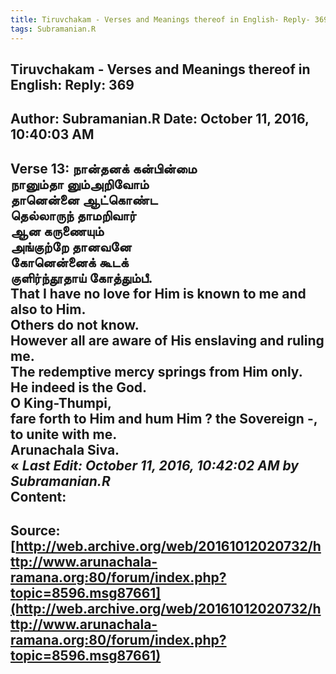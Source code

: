 ```yaml
--- 
title: Tiruvchakam - Verses and Meanings thereof in English- Reply- 369   
tags: Subramanian.R  
---  
```

##  Tiruvchakam - Verses and Meanings thereof in English: Reply: 369  
Author: Subramanian.R       Date: October 11, 2016, 10:40:03 AM  
---  
Verse 13: நான்தனக் கன்பின்மை   
 நானும்தா னும்அறிவோம்   
தானென்னை ஆட்கொண்ட   
 தெல்லாருந் தாமறிவார்   
ஆன கருணையும்   
 அங்குற்றே தானவனே   
கோனென்னைக் கூடக்   
 குளிர்ந்தூதாய் கோத்தும்பீ.   
That I have no love for Him is known to me and also to Him.   
Others do not know.   
However all are aware of His enslaving and ruling me.   
The redemptive mercy springs from Him only.   
He indeed is the God.   
O King-Thumpi,   
fare forth to Him and hum Him ? the Sovereign -,   
to unite with me.   
Arunachala Siva.   
« _Last Edit: October 11, 2016, 10:42:02 AM by Subramanian.R_  
Content:
 ---  
Source:[http://web.archive.org/web/20161012020732/http://www.arunachala-ramana.org:80/forum/index.php?topic=8596.msg87661](http://web.archive.org/web/20161012020732/http://www.arunachala-ramana.org:80/forum/index.php?topic=8596.msg87661)   
---  

